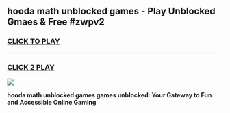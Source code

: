 
## hooda math unblocked games - Play Unblocked Gmaes & Free #zwpv2
<h3>
<a href="https://news.freeplayer.one?title=hooda_math_unblocked_games&ref=03M">CLICK TO PLAY</a></h3>
<hr>

<h3>
<a href="https://news.freeplayer.one?title=hooda_math_unblocked_games&ref=03M">CLICK 2 PLAY</a>
  
</h3>

<a href="https://news.freeplayer.one?title=hooda_math_unblocked_games&ref=03M"><img src="https://clearcache.store/games.png"></a>


**hooda math unblocked games games unblocked: Your Gateway to Fun and Accessible Online Gaming**
